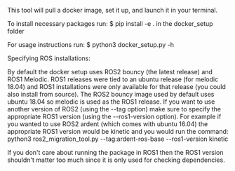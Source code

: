 
This tool will pull a docker image, set it up, and launch it in your terminal.

To install necessary packages run:
$ pip install -e .
in the docker_setup folder

For usage instructions run:
$ python3 docker_setup.py -h

Specifying ROS installations:

By default the docker setup uses ROS2 bouncy (the latest release) and ROS1 Melodic. ROS1 releases were tied
to an ubuntu release (for melodic 18.04) and ROS1 installations were only available for that release (you
could also install from source). The ROS2 bouncy image used by default uses ubuntu 18.04 so melodic is
used as the ROS1 release. If you want to use another version of ROS2 (using the --tag option) make sure to 
specify the appropriate ROS1 version (using the --ros1-version option). For example if you wanted to use ROS2
ardent (which comes with ubuntu 16.04) the appropriate ROS1 version would be kinetic and you would run the command:
python3 ros2_migration_tool.py --tag:ardent-ros-base --ros1-version kinetic

If you don't care about running the package in ROS1 then the ROS1 version shouldn't matter too much since it is
only used for checking dependencies.

